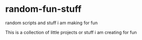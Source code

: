 # random-fun-stuff
random scripts and stuff i am making for fun

This is a collection of little projects or stuff i am creating for fun
